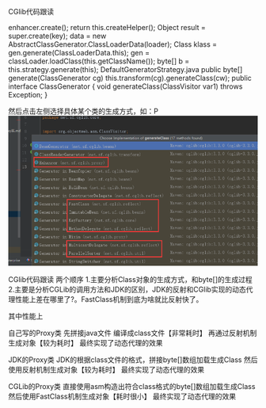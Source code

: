 CGlib代码跟读

enhancer.create();
return this.createHelper();
Object result = super.create(key);
data = new AbstractClassGenerator.ClassLoaderData(loader);
Class klass = gen.generate(ClassLoaderData.this);
gen = classLoader.loadClass(this.getClassName());
byte[] b = this.strategy.generate(this);
DefaultGeneratorStrategy.java
public byte[] generate(ClassGenerator cg)
   this.transform(cg).generateClass(cw);
public interface ClassGenerator {
    void generateClass(ClassVisitor var1) throws Exception;
}

然后点击左侧选择具体某个类的生成方式，如：P
![具体Class文件的生成方式](img/具体Class文件的生成方式.png)

CGlib代码跟读
两个顺序
1.主要分析Class对象的生成方式，和byte[]的生成过程
2.主要是分析CGLib的调用方法和JDK的区别，JDK的反射和CGlib实现的动态代理性能上差在哪里了?。FastClass机制到底为啥就比反射快了。




其中性能上

自己写的Proxy类
先拼接java文件
编译成class文件【非常耗时】
再通过反射机制生成对象【较为耗时】
最终实现了动态代理的效果

JDK的Proxy类
JDK的根据class文件的格式，拼接byte[]数组加载生成Class
然后使用反射机制生成对象【较为耗时】
最终实现了动态代理的效果

CGLib的Proxy类
直接使用asm构造出符合class格式的byte[]数组加载生成Class
然后使用FastClass机制生成对象【耗时很小】
最终实现了动态代理的效果








